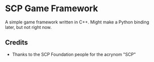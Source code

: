 # SCP Game Framework

A simple game framework written in C++. Might make a Python binding later, but not right now.

## Credits

- Thanks to the SCP Foundation people for the acrynom "SCP"
